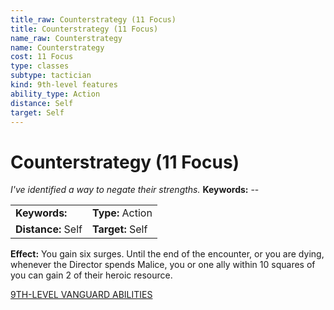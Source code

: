```yaml
---
title_raw: Counterstrategy (11 Focus)
title: Counterstrategy (11 Focus)
name_raw: Counterstrategy
name: Counterstrategy
cost: 11 Focus
type: classes
subtype: tactician
kind: 9th-level features
ability_type: Action
distance: Self
target: Self
---
```


# Counterstrategy (11 Focus)

*I've identified a way to negate their strengths.* **Keywords:** --

|                    |                  |
| :----------------- | :--------------- |
| **Keywords:**      | **Type:** Action |
| **Distance:** Self | **Target:** Self |

**Effect:** You gain six surges. Until the end of the encounter, or you are dying, whenever the Director spends Malice, you or one ally within 10 squares of you can gain 2 of their heroic resource.

[9TH-LEVEL VANGUARD ABILITIES](./9th-Level%20Vanguard%20Abilities.md)
